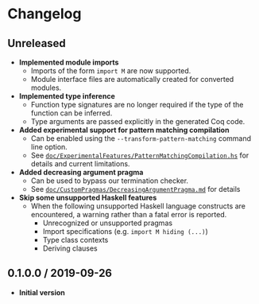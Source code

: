 # Changelog

## Unreleased

 - **Implemented module imports**
    + Imports of the form `import M` are now supported.
    + Module interface files are automatically created for converted modules.
 - **Implemented type inference**
    + Function type signatures are no longer required if the type of the function can be inferred.
    + Type arguments are passed explicitly in the generated Coq code.
 - **Added experimental support for pattern matching compilation**
    + Can be enabled using the `--transform-pattern-matching` command line option.
    + See [`doc/ExperimentalFeatures/PatternMatchingCompilation.hs`][] for details and current limitations.
 - **Added decreasing argument pragma**
    + Can be used to bypass our termination checker.
    + See [`doc/CustomPragmas/DecreasingArgumentPragma.md`][] for details
 - **Skip some unsupported Haskell features**
    + When the following unsupported Haskell language constructs are encountered, a warning rather than a fatal error is reported.
      * Unrecognized or unsupported pragmas
      * Import specifications (e.g. `import M hiding (...)`)
      * Type class contexts
      * Deriving clauses

## 0.1.0.0 / 2019-09-26

 - **Initial version**

[`doc/ExperimentalFeatures/PatternMatchingCompilation.hs`]: https://github.com/FreeProving/free-compiler/blob/master/doc/ExperimentalFeatures/PatternMatchingCompilation.hs

[`doc/CustomPragmas/DecreasingArgumentPragma.md`]: https://github.com/FreeProving/free-compiler/blob/master/doc/CustomPragmas/DecreasingArgumentPragma.md
